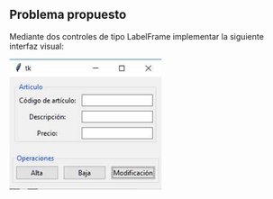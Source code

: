 ## Problema propuesto
Mediante dos controles de tipo LabelFrame implementar la siguiente interfaz visual:

![imagen-problema](67_1.jpg)